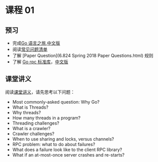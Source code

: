 # 课程 01

## 预习

- 完成[Go 语言之旅](https://tour.golang.org/),[中文版](https://tour.go-zh.org/)
- 阅读[常见问题清单](tour-faq.txt.md)
- 了解 [Paper Question](6.824 Spring 2018 Paper Questions.html) 规则
- 了解 [Go rpc 标准库](https://golang.org/pkg/net/rpc/)，[中文版](https://go-zh.org/pkg/net/rpc/)

## 课堂讲义

阅读[课堂讲义](l-rpc.txt.md)，请先思考以下问题：

- Most commonly-asked question: Why Go?
- What is Threads?
- Why threads?
- How many threads in a program?
- Threading challenges?
- What is a crawler?
- Crawler challenges?
- When to use sharing and locks, versus channels?
- RPC problem: what to do about failures?
- What does a failure look like to the client RPC library?
- What if an at-most-once server crashes and re-starts?